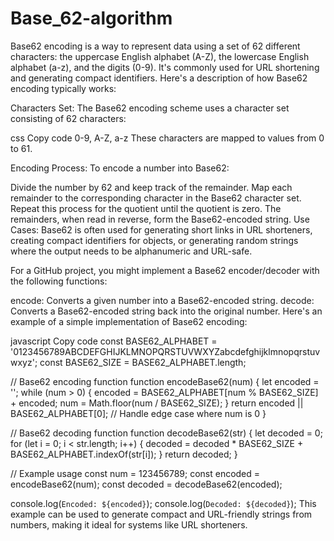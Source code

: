 # Base_62-algorithm 
Base62 encoding is a way to represent data using a set of 62 different characters: the uppercase English alphabet (A-Z), the lowercase English alphabet (a-z), and the digits (0-9). It's commonly used for URL shortening and generating compact identifiers.
Here's a description of how Base62 encoding typically works:

Characters Set: The Base62 encoding scheme uses a character set consisting of 62 characters:

css
Copy code
0-9, A-Z, a-z
These characters are mapped to values from 0 to 61.

Encoding Process: To encode a number into Base62:

Divide the number by 62 and keep track of the remainder.
Map each remainder to the corresponding character in the Base62 character set.
Repeat this process for the quotient until the quotient is zero.
The remainders, when read in reverse, form the Base62-encoded string.
Use Cases: Base62 is often used for generating short links in URL shorteners, creating compact identifiers for objects, or generating random strings where the output needs to be alphanumeric and URL-safe.

For a GitHub project, you might implement a Base62 encoder/decoder with the following functions:

encode: Converts a given number into a Base62-encoded string.
decode: Converts a Base62-encoded string back into the original number.
Here's an example of a simple implementation of Base62 encoding:

javascript
Copy code
const BASE62_ALPHABET = '0123456789ABCDEFGHIJKLMNOPQRSTUVWXYZabcdefghijklmnopqrstuvwxyz';
const BASE62_SIZE = BASE62_ALPHABET.length;

// Base62 encoding function
function encodeBase62(num) {
    let encoded = '';
    while (num > 0) {
        encoded = BASE62_ALPHABET[num % BASE62_SIZE] + encoded;
        num = Math.floor(num / BASE62_SIZE);
    }
    return encoded || BASE62_ALPHABET[0]; // Handle edge case where num is 0
}

// Base62 decoding function
function decodeBase62(str) {
    let decoded = 0;
    for (let i = 0; i < str.length; i++) {
        decoded = decoded * BASE62_SIZE + BASE62_ALPHABET.indexOf(str[i]);
    }
    return decoded;
}

// Example usage
const num = 123456789;
const encoded = encodeBase62(num);
const decoded = decodeBase62(encoded);

console.log(`Encoded: ${encoded}`);
console.log(`Decoded: ${decoded}`);
This example can be used to generate compact and URL-friendly strings from numbers, making it ideal for systems like URL shorteners.
